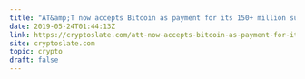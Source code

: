 ```yaml
---
title: "AT&amp;T now accepts Bitcoin as payment for its 150+ million subscribers"
date: 2019-05-24T01:44:13Z
link: https://cryptoslate.com/att-now-accepts-bitcoin-as-payment-for-its-150-million-subscribers/?utm_medium=RSS&utm_source=hune
site: cryptoslate.com
topic: crypto
draft: false
---
```

